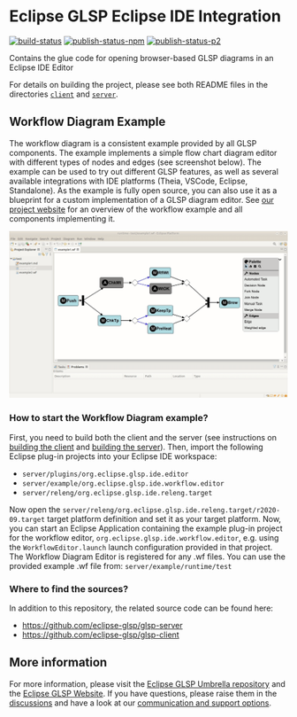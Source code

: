 # Eclipse GLSP Eclipse IDE Integration

[![build-status](https://img.shields.io/jenkins/build?jobUrl=https%3A%2F%2Fci.eclipse.org%2Fglsp%2Fjob%2Feclipse-glsp%2Fjob%2Fglsp-eclipse-integration%2Fjob%2Fmaster%2F)](https://ci.eclipse.org/glsp/job/eclipse-glsp/job/glsp-eclipse-integration/)
[![publish-status-npm](https://img.shields.io/jenkins/build?jobUrl=https://ci.eclipse.org/glsp/job/deploy-npm-ide-integration/&label=npm)](https://ci.eclipse.org/glsp/job/deploy-npm-ide-integration/)
[![publish-status-p2](https://img.shields.io/jenkins/build?jobUrl=https://ci.eclipse.org/glsp/job/deploy-p2-ide-integration/&label=p2)](https://ci.eclipse.org/glsp/job/deploy-p2-ide-integration/)

Contains the glue code for opening browser-based GLSP diagrams in an Eclipse IDE Editor

For details on building the project, please see both README files in the directories [`client`](client/README.md) and [`server`](server/README.md).

## Workflow Diagram Example

The workflow diagram is a consistent example provided by all GLSP components.
The example implements a simple flow chart diagram editor with different types of nodes and edges (see screenshot below).
The example can be used to try out different GLSP features, as well as several available integrations with IDE platforms (Theia, VSCode, Eclipse, Standalone).
As the example is fully open source, you can also use it as a blueprint for a custom implementation of a GLSP diagram editor.
See [our project website](https://www.eclipse.org/glsp/documentation/#workflowoverview) for an overview of the workflow example and all components implementing it.

![Workflow Diagram](/documentation/glsp-eclipse-integration-animated.gif)

### How to start the Workflow Diagram example?

First, you need to build both the client and the server (see instructions on [building the client](client/README.md#building) and [building the server](server/README.md#building)).
Then, import the following Eclipse plug-in projects into your Eclipse IDE workspace:

- `server/plugins/org.eclipse.glsp.ide.editor`
- `server/example/org.eclipse.glsp.ide.workflow.editor`
- `server/releng/org.eclipse.glsp.ide.releng.target`

Now open the `server/releng/org.eclipse.glsp.ide.releng.target/r2020-09.target` target platform definition and set it as your target platform.
Now, you can start an Eclipse Application containing the example plug-in project for the workflow editor, `org.eclipse.glsp.ide.workflow.editor`, e.g. using the `WorkflowEditor.launch` launch configuration provided in that project.
The Workflow Diagram Editor is registered for any .wf files. You can use the provided example .wf file from: `server/example/runtime/test`

### Where to find the sources?

In addition to this repository, the related source code can be found here:

- <https://github.com/eclipse-glsp/glsp-server>
- <https://github.com/eclipse-glsp/glsp-client>

## More information

For more information, please visit the [Eclipse GLSP Umbrella repository](https://github.com/eclipse-glsp/glsp) and the [Eclipse GLSP Website](https://www.eclipse.org/glsp/).
If you have questions, please raise them in the [discussions](https://github.com/eclipse-glsp/glsp/discussions) and have a look at our [communication and support options](https://www.eclipse.org/glsp/contact/).
